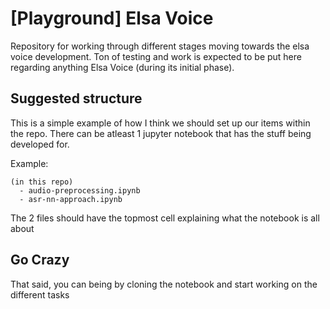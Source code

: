 # [Playground] Elsa Voice
Repository for working through different stages moving towards the elsa voice development. 
Ton of testing and work is expected to be put here regarding anything Elsa Voice (during its initial phase).

## Suggested structure

This is a simple example of how I think we should set up our items within the repo.
There can be atleast 1 jupyter notebook that has the stuff being developed for. 

Example:
```
(in this repo)
  - audio-preprocessing.ipynb
  - asr-nn-approach.ipynb
```

The 2 files should have the topmost cell explaining what the notebook is all about


## Go Crazy

That said, you can being by cloning the notebook and start working on the different tasks
